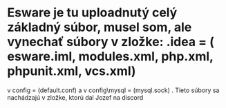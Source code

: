 # Esware je tu uploadnutý celý základný súbor, musel som, ale vynechať súbory v zložke: .idea = ( esware.iml, modules.xml, php.xml, phpunit.xml, vcs.xml)
v config = (default.conf) a v config\mysql = (mysql.sock) . Tieto súbory sa nachádzajú v zložke, ktorú dal Jozef na discord

